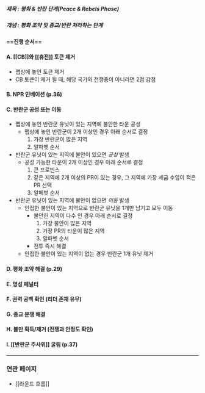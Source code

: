 ##### 제목 : 평화 & 반란 단게(Peace & Rebels Phase)
##### 개념 :  평화 조약 및 종교/반란 처리하는 단계

#### ==진행 순서==

#### A. [[CB]]와 [[휴전]] 토큰 제거 
- 맵상에 놓인 토큰 제거
- CB 토큰이 제거 될 때, 해당 국가와 전쟁중이 아니라면 2점 감점

#### B. NPR 인베이션 (p.36)

#### C. 반란군 공성 또는 이동
- 맵상에 놓인 반란군 유닛이 있는 지역에 불안한 타운 공성
  - 맵상에 놓인 반란군이 2개 이상인 경우 아래 순서로 결정
     1. 가장 반란군이 많은 지역
     2. 알파벳 순서
- 반란군 유닛이 있는 지역에 불안이 있으면 *공성* 발생
  - 공성 가능한 타운이 2개 이상인 경우 아래 순서로 결정
    1. 큰 프로빈스
    2. 같은 지역에 2개 이상의 PR이 있는 경우, 그 지역에 가장 세금 수입이 적은 PR 선택
    3. 알페벗 순서
- 반란군 유닛이 있는 지역에 불안이 없으면 *이동* 발생
  - 인접한 불안이 있는 지역으로 반란군 유닛을 1개만 남기고 모두 이동
    - 불안한 지역이 다수 인 경우 아래 순서로 결정
        1. 가장 불안이 많은 지역
        2. 가장 PR의 타운이 많은 지역
        3. 알파벳 순서
    - 전투 즉시 해결
  - 인접한 불안이 있는 지역이 없는 경우 반란군 1개 유닛 제거

#### D. 평화 조약 해결 (p.29)

#### E. 명성 페널티

#### F. 권력 공백 확인 (리더 존재 유무)

#### G. 종교 분쟁 해결

#### H. 불만 획득/제거 (전쟁과 안정도 확인)

#### I. [[반란군 주사위]] 굴림 (p.37)

--- 
### 연관 페이지
-  [[라운드 흐름]]